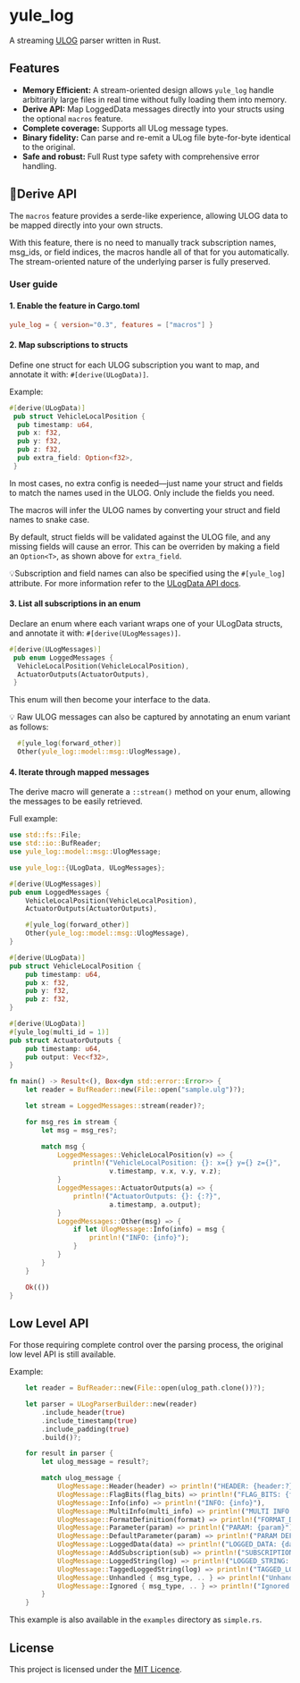 # yule_log

A streaming [ULOG](https://docs.px4.io/main/en/dev_log/ulog_file_format.html) parser written in Rust.

## Features

- **Memory Efficient:** A stream-oriented design allows `yule_log` handle arbitrarily large files in real time without fully loading them into memory.
- **Derive API:** Map LoggedData messages directly into your structs using the optional `macros` feature.
- **Complete coverage:** Supports all ULog message types.
- **Binary fidelity:** Can parse and re-emit a ULog file byte-for-byte identical to the original.
- **Safe and robust:** Full Rust type safety with comprehensive error handling.

## 🌟Derive API

The `macros` feature provides a serde-like experience, allowing ULOG data to be mapped directly into your own structs.

With this feature, there is no need to manually track subscription names, msg_ids, or field indices, the macros handle all 
of that for you automatically.  The stream-oriented nature of the underlying parser is fully preserved.

### User guide

#### 1. Enable the feature in Cargo.toml

```toml
yule_log = { version="0.3", features = ["macros"] }
```

#### 2. Map subscriptions to structs

Define one struct for each ULOG subscription you want to map, 
and annotate it with: `#[derive(ULogData)]`.

Example:

```rust
#[derive(ULogData)]
 pub struct VehicleLocalPosition {
  pub timestamp: u64,
  pub x: f32,
  pub y: f32,
  pub z: f32,
  pub extra_field: Option<f32>,
 }
```

In most cases, no extra config is needed—just name your struct and fields to match the names used in the
ULOG. Only include the fields you need. 

The macros will infer the ULOG names by converting your struct and field names to snake case. 

By default, struct fields will be validated
against the ULOG file, and any missing fields will cause an error.  This can be overriden by making a field an `Option<T>`, as shown above for `extra_field`.

💡Subscription and field names can also be specified using the `#[yule_log]` attribute.  For
more information refer to the [ULogData API docs](https://docs.rs/yule_log/0.3/yule_log/derive.ULogData.html).

#### 3. List all subscriptions in an enum

Declare an enum where each variant wraps one of your ULogData structs, and annotate it with:
`#[derive(ULogMessages)]`.

```rust
#[derive(ULogMessages)]
 pub enum LoggedMessages {
  VehicleLocalPosition(VehicleLocalPosition),
  ActuatorOutputs(ActuatorOutputs),
 }
```

This enum will then become your interface to the data.

💡 Raw ULOG messages can also be captured by annotating an enum variant as follows:

```rust
  #[yule_log(forward_other)]
  Other(yule_log::model::msg::UlogMessage),
```

#### 4. Iterate through mapped messages

The derive macro will generate a `::stream()` method on your enum, allowing the 
messages to be easily retrieved.

Full example:

```rust
use std::fs::File;
use std::io::BufReader;
use yule_log::model::msg::UlogMessage;

use yule_log::{ULogData, ULogMessages};

#[derive(ULogMessages)]
pub enum LoggedMessages {
    VehicleLocalPosition(VehicleLocalPosition),
    ActuatorOutputs(ActuatorOutputs),

    #[yule_log(forward_other)]
    Other(yule_log::model::msg::UlogMessage),
}

#[derive(ULogData)]
pub struct VehicleLocalPosition {
    pub timestamp: u64,
    pub x: f32,
    pub y: f32,
    pub z: f32,
}

#[derive(ULogData)]
#[yule_log(multi_id = 1)]
pub struct ActuatorOutputs {
    pub timestamp: u64,
    pub output: Vec<f32>,
}

fn main() -> Result<(), Box<dyn std::error::Error>> {
    let reader = BufReader::new(File::open("sample.ulg")?);

    let stream = LoggedMessages::stream(reader)?;

    for msg_res in stream {
        let msg = msg_res?;

        match msg {
            LoggedMessages::VehicleLocalPosition(v) => {
                println!("VehicleLocalPosition: {}: x={} y={} z={}",
                         v.timestamp, v.x, v.y, v.z);
            }
            LoggedMessages::ActuatorOutputs(a) => {
                println!("ActuatorOutputs: {}: {:?}", 
                         a.timestamp, a.output);
            }
            LoggedMessages::Other(msg) => {
                if let UlogMessage::Info(info) = msg {
                    println!("INFO: {info}");
                }
            }
        }
    }

    Ok(())
}

```

## Low Level API

For those requiring complete control over the parsing process, the original low level API is still available.

Example:

```rust
    let reader = BufReader::new(File::open(ulog_path.clone())?);

    let parser = ULogParserBuilder::new(reader)
        .include_header(true)
        .include_timestamp(true)
        .include_padding(true)
        .build()?;

    for result in parser {
        let ulog_message = result?;

        match ulog_message {
            UlogMessage::Header(header) => println!("HEADER: {header:?}"),
            UlogMessage::FlagBits(flag_bits) => println!("FLAG_BITS: {flag_bits:?}"),
            UlogMessage::Info(info) => println!("INFO: {info}"),
            UlogMessage::MultiInfo(multi_info) => println!("MULTI INFO: {multi_info}"),
            UlogMessage::FormatDefinition(format) => println!("FORMAT_DEFINITION: {format:?}"),
            UlogMessage::Parameter(param) => println!("PARAM: {param}"),
            UlogMessage::DefaultParameter(param) => println!("PARAM DEFAULT: {param}"),
            UlogMessage::LoggedData(data) => println!("LOGGED_DATA: {data:?}"),
            UlogMessage::AddSubscription(sub) => println!("SUBSCRIPTION: {sub:?}"),
            UlogMessage::LoggedString(log) => println!("LOGGED_STRING: {log}"),
            UlogMessage::TaggedLoggedString(log) => println!("TAGGED_LOGGED_STRING: {log}"),
            UlogMessage::Unhandled { msg_type, .. } => println!("Unhandled msg type: {}", msg_type as char),
            UlogMessage::Ignored { msg_type, .. } => println!("Ignored msg type:  {}", msg_type as char),
        }
    }
```

This example is also available in the `examples` directory as `simple.rs`.


## License

This project is licensed under the [MIT Licence](LICENCE).

